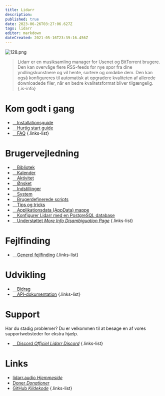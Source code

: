 ```yaml
---
title: Lidarr
description: 
published: true
date: 2023-06-26T03:27:06.627Z
tags: lidarr
editor: markdown
dateCreated: 2021-05-16T23:39:16.456Z
---
```


![128.png](/assets/lidarr/logos/128.png)

> Lidarr er en musiksamling manager for Usenet og BitTorrent brugere. Den kan overvåge flere RSS-feeds for nye spor fra dine yndlingskunstnere og vil hente, sortere og omdøbe dem. Den kan også konfigureres til automatisk at opgradere kvaliteten af allerede downloadede filer, når en bedre kvalitetsformat bliver tilgængelig.
{.is-info}

# Kom godt i gang

- [<i class="fas fa-plus-square"></i>&emsp;Installationsguide](/lidarr/installation)
- [<i class="fas fa-book-open"></i>&emsp;Hurtig start guide](/lidarr/quick-start-guide)
- [<i class="far fa-question-circle"></i>&emsp;FAQ](/lidarr/faq)
{.links-list}

# Brugervejledning

- [<i class="fas fa-play"></i>&emsp;Bibliotek](/lidarr/library)
- [<i class="fas fa-calendar-alt"></i>&emsp;Kalender](/lidarr/calendar)
- [<i class="fas fa-clock"></i>&emsp;Aktivitet](/lidarr/activity)
- [<i class="fas fa-search-minus"></i>&emsp;Ønsket](/lidarr/wanted)
- [<i class="fas fa-cogs"></i>&emsp;Indstillinger](/lidarr/settings)
- [<i class="fas fa-laptop"></i>&emsp;System](/lidarr/system)
- [<i class="fas fa-scroll"></i>&emsp;Brugerdefinerede scripts](/lidarr/custom-scripts)
- [<i class="fas fa-gifts"></i>&emsp;Tips og tricks](/lidarr/tips-and-tricks)
- [<i class="fas fa-database"></i>&emsp;Applikationsdata (AppData) mappe](/lidarr/appdata-directory)
- [<i class="fas fa-server"></i>&emsp;Konfigurer Lidarr med en PostgreSQL database](/lidarr/postgres-setup)
- [<i class="fas fa-cogs"></i>&emsp;Understøttet *More Info Disambiguation Page*](/lidarr/supported)
{.links-list}

# Fejlfinding

- [<i class="far fa-life-ring"></i>&emsp;Generel fejlfinding](/lidarr/troubleshooting)
{.links-list}

# Udvikling

- [<i class="fas fa-laptop-code"></i>&emsp;Bidrag](/lidarr/contributing)
- [<i class="fas fa-book"></i>&emsp;API-dokumentation](https://lidarr.audio/docs/api/)
{.links-list}

# Support

Har du stadig problemer? Du er velkommen til at besøge en af vores supportwebsteder for ekstra hjælp.

- [<i class="fab fa-discord"></i>&emsp;Discord *Officiel Lidarr Discord*](https://lidarr.audio/discord)
{.links-list}

# Links

- [lidarr.audio *Hjemmeside*](https://lidarr.audio)
- [Doner *Donationer*](https://lidarr.audio/donate)
- [GitHub *Kildekode*](https://github.com/lidarr/lidarr)
{.links-list}